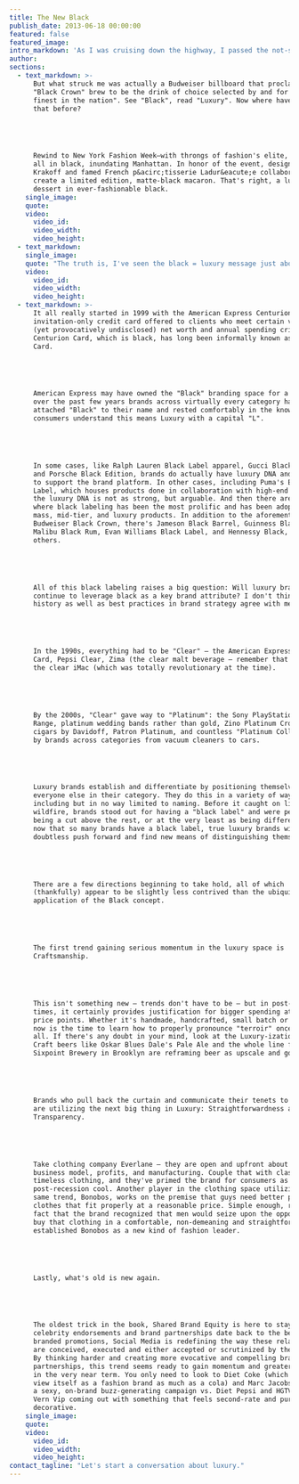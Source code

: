 ```yaml
---
title: The New Black
publish_date: 2013-06-18 00:00:00
featured: false
featured_image:
intro_markdown: 'As I was cruising down the highway, I passed the not-so-glamorous Newark Liberty Airport, and luxury came calling. Was it ironic that I was in a black, luxury crossover? Maybe.​'
author:
sections:
  - text_markdown: >-
      But what struck me was actually a Budweiser billboard that proclaimed its
      "Black Crown" brew to be the drink of choice selected by and for "the
      finest in the nation". See "Black", read "Luxury". Now where have I seen
      that before?





      Rewind to New York Fashion Week—with throngs of fashion's elite, many clad
      all in black, inundating Manhattan. In honor of the event, designer Reed
      Krakoff and famed French p&acirc;tisserie Ladur&eacute;e collaborated to
      create a limited edition, matte-black macaron. That's right, a luxury
      dessert in ever-fashionable black.​
    single_image:
    quote:
    video:
      video_id:
      video_width:
      video_height:
  - text_markdown:
    single_image:
    quote: "The truth is, I've seen the black = luxury message just about everywhere, and so have you."
    video:
      video_id:
      video_width:
      video_height:
  - text_markdown: >-
      It all really started in 1999 with the American Express Centurion Card, an
      invitation-only credit card offered to clients who meet certain very high
      (yet provocatively undisclosed) net worth and annual spending criteria. The
      Centurion Card, which is black, has long been informally known as the Black
      Card.





      American Express may have owned the "Black" branding space for a while, but
      over the past few years brands across virtually every category have
      attached "Black" to their name and rested comfortably in the knowledge that
      consumers understand this means Luxury with a capital "L".





      In some cases, like Ralph Lauren Black Label apparel, Gucci Black perfume,
      and Porsche Black Edition, brands do actually have luxury DNA and heritage
      to support the brand platform. In other cases, including Puma's Black
      Label, which houses products done in collaboration with high-end designers,
      the luxury DNA is not as strong, but arguable. And then there are spirits,
      where black labeling has been the most prolific and has been adopted across
      mass, mid-tier, and luxury products. In addition to the aforementioned
      Budweiser Black Crown, there's Jameson Black Barrel, Guinness Black Lager,
      Malibu Black Rum, Evan Williams Black Label, and Hennessy Black, among
      others.





      All of this black labeling raises a big question: Will luxury brands
      continue to leverage black as a key brand attribute? I don't think so, and
      history as well as best practices in brand strategy agree with me.





      In the 1990s, everything had to be "Clear" – the American Express Clear
      Card, Pepsi Clear, Zima (the clear malt beverage – remember that one?), and
      the clear iMac (which was totally revolutionary at the time).





      By the 2000s, "Clear" gave way to "Platinum": the Sony PlayStation Platinum
      Range, platinum wedding bands rather than gold, Zino Platinum Crown Series
      cigars by Davidoff, Patron Platinum, and countless "Platinum Collections"
      by brands across categories from vacuum cleaners to cars.





      Luxury brands establish and differentiate by positioning themselves above
      everyone else in their category. They do this in a variety of ways,
      including but in no way limited to naming. Before it caught on like
      wildfire, brands stood out for having a "black label" and were perceived as
      being a cut above the rest, or at the very least as being different. But
      now that so many brands have a black label, true luxury brands will
      doubtless push forward and find new means of distinguishing themselves.





      There are a few directions beginning to take hold, all of which
      (thankfully) appear to be slightly less contrived than the ubiquitous
      application of the Black concept.





      The first trend gaining serious momentum in the luxury space is
      Craftsmanship.





      This isn't something new – trends don't have to be – but in post-recession
      times, it certainly provides justification for bigger spending at higher
      price points. Whether it's handmade, handcrafted, small batch or artisanal,
      now is the time to learn how to properly pronounce "terroir" once and for
      all. If there's any doubt in your mind, look at the Luxury-ization of beer:
      Craft beers like Oskar Blues Dale's Pale Ale and the whole line from
      Sixpoint Brewery in Brooklyn are reframing beer as upscale and gourmet.





      Brands who pull back the curtain and communicate their tenets to consumers
      are utilizing the next big thing in Luxury: Straightforwardness and
      Transparency.





      Take clothing company Everlane – they are open and upfront about their
      business model, profits, and manufacturing. Couple that with classic,
      timeless clothing, and they've primed the brand for consumers as a model of
      post-recession cool. Another player in the clothing space utilizing the
      same trend, Bonobos, works on the premise that guys need better pants and
      clothes that fit properly at a reasonable price. Simple enough, right? The
      fact that the brand recognized that men would seize upon the opportunity to
      buy that clothing in a comfortable, non-demeaning and straightforward way
      established Bonobos as a new kind of fashion leader.





      Lastly, what's old is new again.





      The oldest trick in the book, Shared Brand Equity is here to stay. While
      celebrity endorsements and brand partnerships date back to the beginning of
      branded promotions, Social Media is redefining the way these relationships
      are conceived, executed and either accepted or scrutinized by the public.
      By thinking harder and creating more evocative and compelling brand
      partnerships, this trend seems ready to gain momentum and greater influence
      in the very near term. You only need to look to Diet Coke (which seems to
      view itself as a fashion brand as much as a cola) and Marc Jacobs with
      a sexy, on-brand buzz-generating campaign vs. Diet Pepsi and HGTV designer
      Vern Vip coming out with something that feels second-rate and purely
      decorative.​
    single_image:
    quote:
    video:
      video_id:
      video_width:
      video_height:
contact_tagline: "Let's start a conversation about luxury."
---
```




